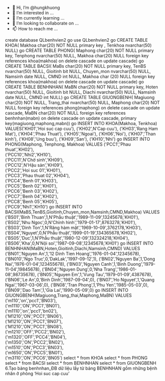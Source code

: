 - 👋 Hi, I’m @hungkhuong
- 👀 I’m interested in ...
- 🌱 I’m currently learning ...
- 💞️ I’m looking to collaborate on ...
- 📫 How to reach me ...

<!---
hungkhuong/hungkhuong is a ✨ special ✨ repository because its `README.md` (this file) appears on your GitHub profile.
You can click the Preview link to take a look at your changes.
--->
create database QLbenhvien2
go
use QLbenhvien2
go
CREATE TABLE KHOA(
	Makhoa char(20) NOT NULL primary key ,
	Tenkhoa nvarchar(50) NULL)
go
CREATE TABLE PHONG(
	Maphong char(20) NOT NULL primary key,
	Tenphong nvarchar(50) NULL,
	Makhoa char(20) NULL foreign key references khoa(makhoa)
	on delete cascade on update cascade)
go
 CREATE TABLE BACSI(
	MaBs char(20) NOT NULL primary key,
	TenBS nvarchar(50) NULL,
	Gioitinh bit NULL,
	Chuyen_mon nvarchar(50) NULL,
	Namsinh date NULL,
	CMND int NULL,
	Makhoa char (20) NULL foreign key references khoa(makhoa)
	on delete cascade on update cascade)
go
CREATE TABLE BENHNHAN(
	MaBN char(20) NOT NULL primary key,
	Hoten nvarchar(50) NULL,
	Gioitinh bit NULL,
	Diachi nvarchar(50) NULL,
	Namsinh date NULL,
	 CMND int NULL)
go
CREATE TABLE GIUONGBENH(
	Magiuong char(20) NOT NULL,
	Trang_thai nvarchar(50) NULL,
	Maphong char(20) NOT NULL foreign key references phong(maphong)
	on delete cascade on update cascade,
	MaBN char(20) NOT NULL foreign key references benhnhan(mabn)
	on delete cascade on update cascade,
	primary key(magiuong,maphong,mabn))
go
	INSERT INTO KHOA(Makhoa, Tenkhoa)
     VALUES('KH01','Hoi suc cap cuu'),
('KH02',N'Cap cuu'),
('KH03','Rang Ham Mat'),
('KH04','Phau Thuat'),
('KH05','Ngoai'),
('KH06','Noi'),
('KH07','Than kinh'),
('KH08','Ung buu'),
('KH09','San'),
('KH10','Nhi')
go
INSERT INTO PHONG(Maphong, Tenphong, Makhoa)
VALUES ('PCC1','Phau thuat','KH02'),                
('PCC10','Nhi2','KH10'),                
('PCC11',N'Chờ sinh','KH09'),                
('PCC12',N'Hậu sản','KH09'),                
('PCC2','Hoi suc 01','KH01'),                
('PCC3','Phau thuat 02','KH04'),                
('PCC4','Benh 01','KH03'),                
('PCC5','Benh 02','KH01'),                
('PCC6','Benh 03','KH02'),                
('PCC7','Benh 04','KH02'),                
('PCC8','Benh 05','KH05'),                
('PCC9','Nhi1','KH10')
go 
INSERT INTO BACSI(MaBS,TenBS,Gioitinh,Chuyen_mon,Namsinh,CMND,Makhoa)
VALUES ('BS01','Binh Thuan',1,N'Phẫu thuật','1989-11-09',13245678,'KH01'),                
('BS02','Nhu Ngoc',0,N'Chỉnh hình','1979-01-17',8763278,'KH01'),                
('BS03','Dinh Ton',1,N'Răng hàm mặt','1969-10-09',3762178,'KH03'),                
('BS04','Nguyet',0,N'Phẫu thuật','1999-01-19',134365678,'KH02'),                
('BS05','Duc',1,N'Phẫu thuật','1980-12-09',132324218,'KH04'),                
('BS06','Kha',0,N'Nội soi','1987-09-08',12345678,'KH01')
go
INSERT INTO BENHNHAN(MaBN,Hoten,Gioitinh,Diachi,Namsinh,CMND)
VALUES  ('BN01','Nguyen An',1,'12 Dinh Tien Hoang','1976-01-04',12345678),
('BN010','Ngo Truc',0,'DakLak','1997-09-12',1),
('BN02','Nguyen Ba',1,'Dong Nai','1976-01-04',123455678),
('BN03','Nguyen Canh',1,'Binh Duong','1979-11-04',19845678),
('BN04','Nguyen Dung',0,'Nha Trang','1986-01-08',98735678),
('BN05','Nguyen Em',1,'Vung Tau','1979-01-09',4387678),
('BN06','Le An',0,'Binh Dinh','1987-09-04',0),
('BN07','Ho Nguyet',1,'Quang Ngai','1967-03-06',0),
('BN08','Tran Phong',1,'Phu Yen','1985-05-03',0),
('BN09','Dao Tam',1,'Gia Lai','1990-05-09',0)
go
INSERT INTO GIUONGBENH(Magiuong,Trang_thai,Maphong,MaBN)
VALUES ('m110','on','pcc1','BN03'),                
('m1110','ON','PCC1','BN01'),                
('m1110','on','pcc1','bn02'),                
('M1210','ON','PCC1','BN06'),                
('M1210','ON','PCC1','BN07'),                
('M1210','ON','PCC1','BN08'),                
('m1210','OFF','PCC2','BN02'),                
('m1320','OFF','PCC4','BN04'),                
('m1350','ON','PCC2','BN02'),                
('m1510','ON','PCC3','BN03'),                
('m1650','ON','PCC5','BN01'),                
('m3110','ON','PCC6','BN05')
select * from KHOA
select * from PHONG
select * from BACSI
select * from BENHNHAN
select * from GIUONGBENH 
6.Tạo bảng benhnhan_ĐB dữ liệu lấy từ bảng BENHNHAN gồm những bệnh nhân ở phòng ‘Hoi suc cap cuu’
